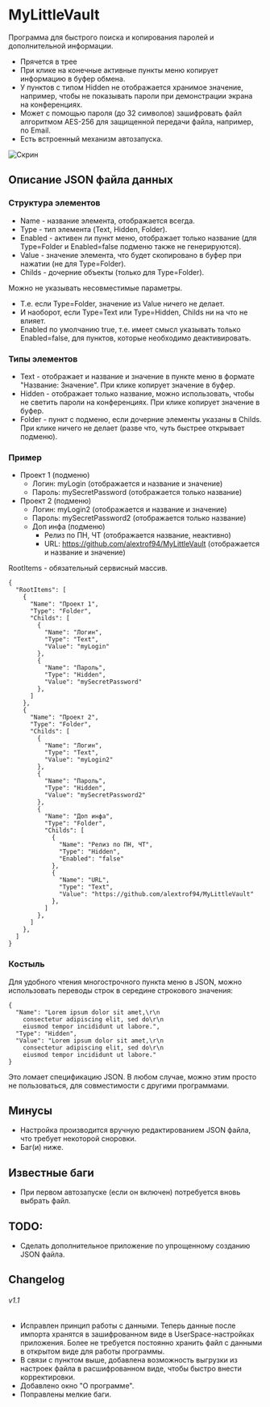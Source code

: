 # MyLittleVault
Программа для быстрого поиска и копирования паролей и дополнительной информации.
- Прячется в трее
- При клике на конечные активные пункты меню копирует информацию в буфер обмена.
- У пунктов с типом Hidden не отображается хранимое значение, например, чтобы не показывать пароли при демонстрации экрана на конференциях.
- Может с помощью пароля (до 32 символов) зашифровать файл алгоритмом AES-256 для защищенной передачи файла, например, по Email.
- Есть встроенный механизм автозапуска.

![Скрин](https://i.imgur.com/Qb7Kfvh.png)

## Описание JSON файла данных
### Структура элементов
- Name - название элемента, отображается всегда.
- Type - тип элемента (Text, Hidden, Folder).
- Enabled - активен ли пункт меню, отображает только название (для Type=Folder и Enabled=false подменю также не генерируются).
- Value - значение элемента, что будет скопировано в буфер при нажатии (не для Type=Folder).
- Childs - дочерние объекты (только для Type=Folder).

Можно не указывать несовместимые параметры. 
- Т.е. если Type=Folder, значение из Value ничего не делает. 
- И наоборот, если Type=Text или Type=Hidden, Childs ни на что не влияет.
- Enabled по умолчанию true, т.е. имеет смысл указывать только Enabled=false, для пунктов, которые необходимо деактивировать.


### Типы элементов
- Text - отображает и название и значение в пункте меню в формате "Название: Значение". При клике копирует значение в буфер.
- Hidden - отображает только название, можно использовать, чтобы не светить пароли на конференциях. При клике копирует значение в буфер.
- Folder - пункт с подменю, если дочерние элементы указаны в Childs. При клике ничего не делает (разве что, чуть быстрее открывает подменю).


### Пример
- Проект 1 (подменю)
  - Логин: myLogin (отображается и название и значение)
  - Пароль: mySecretPassword (отображается только название)
- Проект 2 (подменю)
  - Логин: myLogin2 (отображается и название и значение)
  - Пароль: mySecretPassword2 (отображается только название)
  - Доп инфа (подменю)
    - Релиз по ПН, ЧТ (отображается название, неактивно)
    - URL: https://github.com/alextrof94/MyLittleVault (отображается и название и значение)
    
RootItems - обязательный сервисный массив.
```
{
  "RootItems": [
    {
      "Name": "Проект 1",
      "Type": "Folder",
      "Childs": [
        {
          "Name": "Логин",
          "Type": "Text",
          "Value": "myLogin"
        },
        {
          "Name": "Пароль",
          "Type": "Hidden",
          "Value": "mySecretPassword"
        },
      ]
    },
    {
      "Name": "Проект 2",
      "Type": "Folder",
      "Childs": [
        {
          "Name": "Логин",
          "Type": "Text",
          "Value": "myLogin2"
        },
        {
          "Name": "Пароль",
          "Type": "Hidden",
          "Value": "mySecretPassword2"
        },
        {
          "Name": "Доп инфа",
          "Type": "Folder",
          "Childs": [
            {
              "Name": "Релиз по ПН, ЧТ",
              "Type": "Hidden",
              "Enabled": "false"
            },
            {
              "Name": "URL",
              "Type": "Text",
              "Value": "https://github.com/alextrof94/MyLittleVault"
            },
          ]
        },
      ]
    },
  ]
}
```
### Костыль
Для удобного чтения многострочного пункта меню в JSON, можно использовать переводы строк в середине строкового значения:
```
{
  "Name": "Lorem ipsum dolor sit amet,\r\n
    consectetur adipiscing elit, sed do\r\n
    eiusmod tempor incididunt ut labore.",
  "Type": "Hidden",
  "Value": "Lorem ipsum dolor sit amet,\r\n
    consectetur adipiscing elit, sed do\r\n
    eiusmod tempor incididunt ut labore."
}
```
Это ломает спецификацию JSON. 
В любом случае, можно этим просто не пользоваться, для совместимости с другими программами.

## Минусы
- Настройка производится вручную редактированием JSON файла, что требует некоторой сноровки.
- Баг(и) ниже.

## Известные баги
- При первом автозапуске (если он включен) потребуется вновь выбрать файл. 

## TODO:
- Сделать дополнительное приложение по упрощенному созданию JSON файла.

## Changelog
###### v1.1 
- Исправлен принцип работы с данными. Теперь данные после импорта хранятся в зашифрованном виде в UserSpace-настройках приложения. 
Более не требуется постоянно хранить файл с данными в открытом виде для работы программы. 
- В связи с пунктом выше, добавлена возможность выгрузки из настроек файла в расшифрованном виде, чтобы быстро внести корректировки.
- Добавлено окно "О программе".
- Поправлены мелкие баги.
